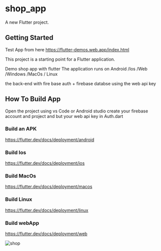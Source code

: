 # shop_app

A new Flutter project.

## Getting Started
Test App from here https://flutter-demos.web.app/index.html 

This project is a starting point for a Flutter application.

Demo shop app with flutter 
The application runs on Android /Ios /Web /Windows /MacOs / Linux

the back-end with fire base auth + firebase databse using the web api key 

## How To Build App
Open the project using vs Code or Android studio
create your firebase account and project and but your web api key in Auth.dart 

### Build an APK

https://flutter.dev/docs/deployment/android

### Build Ios
https://flutter.dev/docs/deployment/ios

### Build MacOs 
https://flutter.dev/docs/deployment/macos

### Build Linux
https://flutter.dev/docs/deployment/linux

### Build webApp
https://flutter.dev/docs/deployment/web


![shop](https://user-images.githubusercontent.com/83196077/127076602-f452794f-29b1-4aa8-a04d-950c8eec081c.PNG)
